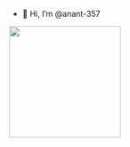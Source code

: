 - 👋 Hi, I’m @anant-357

<img height=200 align="center" src="https://github-readme-stats.vercel.app/api/top-langs/?username=anant-357&hide=css,html,Jupyter%20Notebook&theme=transparent&show_icons=true">
